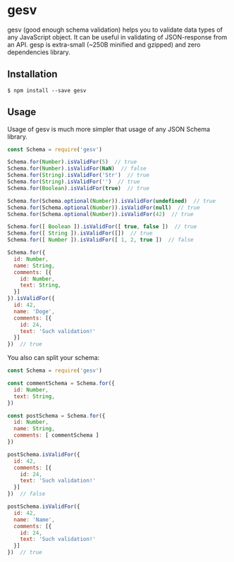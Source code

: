 # gesv

gesv (good enough schema validation) helps you to validate data types of any JavaScript object. It can 
be useful in validating of JSON-response from an API. 
gesp is extra-small (~250B minified and gzipped) and zero dependencies library.


## Installation

```
$ npm install --save gesv
```

## Usage

Usage of gesv is much more simpler that usage of any JSON Schema library.

```js
const Schema = require('gesv')

Schema.for(Number).isValidFor(5)  // true
Schema.for(Number).isValidFor(NaN)  // false
Schema.for(String).isValidFor('Str')  // true
Schema.for(String).isValidFor('')  // true
Schema.for(Boolean).isValidFor(true)  // true

Schema.for(Schema.optional(Number)).isValidFor(undefined)  // true
Schema.for(Schema.optional(Number)).isValidFor(null)  // true 
Schema.for(Schema.optional(Number)).isValidFor(42)  // true

Schema.for([ Boolean ]).isValidFor([ true, false ])  // true
Schema.for([ String ]).isValidFor([])  // true
Schema.for([ Number ]).isValidFor([ 1, 2, true ])  // false

Schema.for({
  id: Number,
  name: String,
  comments: [{
    id: Number,
    text: String,
  }]
}).isValidFor({
  id: 42,
  name: 'Doge',
  comments: [{
    id: 24,
    text: 'Such validation!'
  }]
})  // true
```

You also can split your schema:
```js
const Schema = require('gesv')

const commentSchema = Schema.for({
  id: Number,
  text: String,
})

const postSchema = Schema.for({
  id: Number,
  name: String,
  comments: [ commentSchema ]
})

postSchema.isValidFor({
  id: 42,
  comments: [{
    id: 24,
    text: 'Such validation!'
  }]
})  // false

postSchema.isValidFor({
  id: 42,
  name: 'Name',
  comments: [{
    id: 24,
    text: 'Such validation!'
  }]
})  // true
```